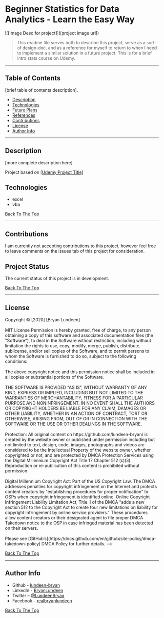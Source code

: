 # Beginner Statistics for Data Analytics - Learn the Easy Way

![[Image Desc for project]]([project image url])

> This readme file serves both to describe this project, serve as a sort-of design-doc, and as a reference for myself to return to when I need to implement a similar solution in a future project. This is for a brief intro stats course on Udemy.

---

## Table of Contents

[brief table of contents description].

- [Description](#description)
- [Technologies](#technologies)
- [Future Plans](#future-plans)
- [References](#references)
- [Contributions](#contributions)
- [License](#license)
- [Author Info](#author-info)

---

## Description

[more complete description here]

Project based on [[Udemy Project Title]]([course-url])

## Technologies

- excel
- vba

[Back To The Top](#beginner_statistics_for_data_analytics_learn_the_easy_way)

---

## Contributions

I am currently not accepting contributions to this project, however feel free to leave comments on the issues tab of this project for consideration.

## Project Status

The current status of this project is in development.

[Back To The Top](#beginner_statistics_for_data_analytics_learn_the_easy_way)

---

## License

<mitlicense>
Copyright &copy; [2020] [Bryan Lundeen]
<br/><br/>
MIT License
Permission is hereby granted, free of charge, to any person obtaining a copy of this software and associated documentation files (the "Software"), to deal in the Software without restriction, including without limitation the rights to use, copy, modify, merge, publish, distribute, sublicense, and/or sell copies of the Software, and to permit persons to whom the Software is furnished to do so, subject to the following conditions:
<br/><br/>
The above copyright notice and this permission notice shall be included in all copies or substantial portions of the Software.
<br/><br/>
THE SOFTWARE IS PROVIDED "AS IS", WITHOUT WARRANTY OF ANY KIND, EXPRESS OR IMPLIED, INCLUDING BUT NOT LIMITED TO THE WARRANTIES OF MERCHANTABILITY, FITNESS FOR A PARTICULAR PURPOSE AND NONINFRINGEMENT. IN NO EVENT SHALL THE AUTHORS OR COPYRIGHT HOLDERS BE LIABLE FOR ANY CLAIM, DAMAGES OR OTHER LIABILITY, WHETHER IN AN ACTION OF CONTRACT, TORT OR OTHERWISE, ARISING FROM, OUT OF OR IN CONNECTION WITH THE SOFTWARE OR THE USE OR OTHER DEALINGS IN THE SOFTWARE.
<br/><br/>
<mitlicense>
<!—
<dmca>
Protection: All original content on https://github.com/lundeen-bryan/ is created by the website owner or published under permission including but not limited to text, design, code, images, photographs and videos are considered to be the Intellectual Property of the website owner, whether copyrighted or not, and are protected by DMCA Protection Services using the Digital Millennium Copyright Act Title 17 Chapter 512 (c)(3). Reproduction or re-publication of this content is prohibited without permission.
<br/><br/>
Digital Millennium Copyright Act: Part of the US Copyright Law. The DMCA addresses penalties for copyright infringement on the Internet and protects content creators by "establishing procedures for proper notification" to OSPs when copyright infringement is identified online. Online Copyright Infringement Liability Limitation Act, Title II of the DMCA "adds a new section 512 to the Copyright Act to create four new limitations on liability for copyright infringement by online service providers." These procedures allow content creators or their designated agent to file proper DMCA Takedown notice to the OSP in case infringed material has been detected on their servers.
<br/><br/>
Please see [GitHub’s](https://docs.github.com/en/github/site-policy/dmca-takedown-policy) DMCA Policy for further details.
<dmca>
-->

[Back To The Top](#beginner_statistics_for_data_analytics_learn_the_easy_way)

---

## Author Info

- Github - [lundeen-bryan](https://github.com/lundeen-bryan)
- LinkedIn - [BryanLundeen](https://www.linkedin.com/in/bryanlundeen/)
- Twitter – [@LundeenBryan](https://twitter.com/LundeenBryan)
- Facebook – [realbryanlundeen](https://www.facebook.com/realbryanlundeen)

[Back To The Top](#beginner_statistics_for_data_analytics_learn_the_easy_way)

